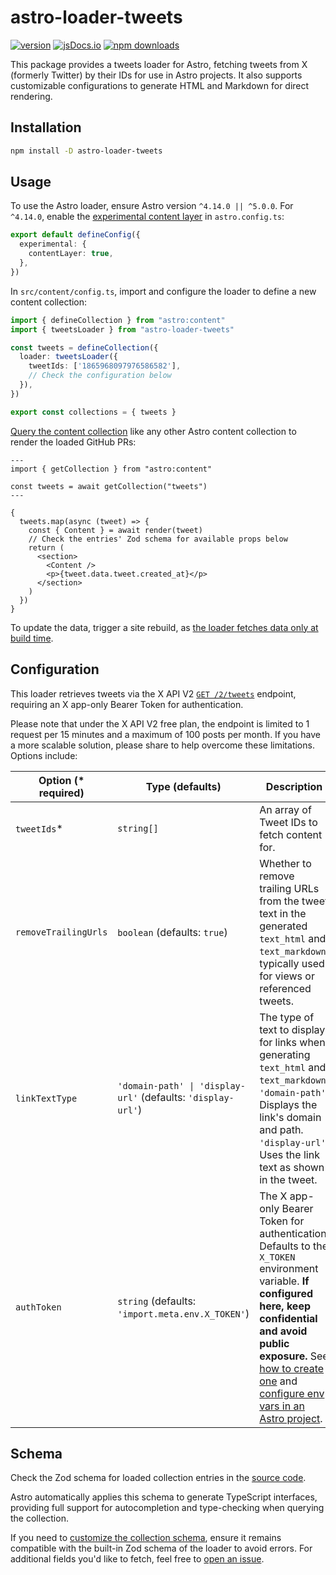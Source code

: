 # astro-loader-tweets

[![version][version-badge]][version-link]
[![jsDocs.io][jsdocs-src]][jsdocs-href]
[![npm downloads][npm-downloads-src]][npm-downloads-href]

This package provides a tweets loader for Astro, fetching tweets from X (formerly Twitter) by their IDs for use in Astro projects. It also supports customizable configurations to generate HTML and Markdown for direct rendering.

## Installation

```sh
npm install -D astro-loader-tweets
```

## Usage

To use the Astro loader, ensure Astro version `^4.14.0 || ^5.0.0`. For `^4.14.0`, enable the [experimental content layer](https://docs.astro.build/en/reference/configuration-reference/#experimentalcontentlayer) in `astro.config.ts`:

```ts
export default defineConfig({
  experimental: {
    contentLayer: true,
  },
})
```

In `src/content/config.ts`, import and configure the loader to define a new content collection:

```ts
import { defineCollection } from "astro:content"
import { tweetsLoader } from "astro-loader-tweets"

const tweets = defineCollection({
  loader: tweetsLoader({
    tweetIds: ['1865968097976586582'],
    // Check the configuration below
  }),
})

export const collections = { tweets }
```

[Query the content collection](https://docs.astro.build/en/guides/content-collections/#querying-collections) like any other Astro content collection to render the loaded GitHub PRs:

```astro
---
import { getCollection } from "astro:content"

const tweets = await getCollection("tweets")
---

{
  tweets.map(async (tweet) => {
    const { Content } = await render(tweet)
    // Check the entries' Zod schema for available props below
    return (
      <section>
        <Content />
        <p>{tweet.data.tweet.created_at}</p>
      </section>
    )
  })
}
```

To update the data, trigger a site rebuild, as [the loader fetches data only at build time](https://docs.astro.build/en/reference/content-loader-reference/#object-loaders).

## Configuration

This loader retrieves tweets via the X API V2 [`GET /2/tweets`](https://developer.x.com/en/docs/x-api/tweets/lookup/api-reference/get-tweets) endpoint, requiring an X app-only Bearer Token for authentication.

Please note that under the X API V2 free plan, the endpoint is limited to 1 request per 15 minutes and a maximum of 100 posts per month. If you have a more scalable solution, please share to help overcome these limitations. Options include:

| Option (* required)  | Type (defaults)                                              | Description                                                                                                                                                                                                                                                                                                                                                                                                 |
| -------------------- | ------------------------------------------------------------ | ----------------------------------------------------------------------------------------------------------------------------------------------------------------------------------------------------------------------------------------------------------------------------------------------------------------------------------------------------------------------------------------------------------- |
| `tweetIds`*          | `string[]`                                                   | An array of Tweet IDs to fetch content for.                                                                                                                                                                                                                                                                                                                                                                 |
| `removeTrailingUrls` | `boolean` (defaults: `true`)                                 | Whether to remove trailing URLs from the tweet text in the generated `text_html` and `text_markdown`, typically used for views or referenced tweets.                                                                                                                                                                                                                                                        |
| `linkTextType`       | `'domain-path' \| 'display-url'` (defaults: `'display-url'`) | The type of text to display for links when generating `text_html` and `text_markdown`:<br>`'domain-path'`: Displays the link's domain and path.<br>`'display-url'`: Uses the link text as shown in the tweet.                                                                                                                                                                                               |
| `authToken`          | `string` (defaults: `'import.meta.env.X_TOKEN'`)             | The X app-only Bearer Token for authentication. Defaults to the `X_TOKEN` environment variable. **If configured here, keep confidential and avoid public exposure.** See [how to create one](https://developer.x.com/en/docs/authentication/oauth-2-0/bearer-tokens) and [configure env vars in an Astro project](https://docs.astro.build/en/guides/environment-variables/#setting-environment-variables). |


## Schema

Check the Zod schema for loaded collection entries in the [source code](https://github.com/lin-stephanie/astro-loaders/blob/main/packages/astro-loader-tweets/src/schema.ts).

Astro automatically applies this schema to generate TypeScript interfaces, providing full support for autocompletion and type-checking when querying the collection.

If you need to [customize the collection schema](https://docs.astro.build/en/guides/content-collections/#defining-the-collection-schema), ensure it remains compatible with the built-in Zod schema of the loader to avoid errors. For additional fields you'd like to fetch, feel free to [open an issue](https://github.com/lin-stephanie/astro-loaders/issues).


[version-badge]: https://img.shields.io/npm/v/astro-loader-tweets?label=release&style=flat&colorA=080f12&colorB=ef7575
[version-link]: https://www.npmjs.com/package/astro-loader-tweets
[jsdocs-src]: https://img.shields.io/badge/jsdocs-reference-080f12?style=flat&colorA=080f12&colorB=ef7575
[jsdocs-href]: https://www.jsdocs.io/package/astro-loader-tweets
[npm-downloads-src]: https://img.shields.io/npm/dm/astro-loader-tweets?style=flat&colorA=080f12&colorB=ef7575
[npm-downloads-href]: https://npmjs.com/package/astro-loader-tweets

